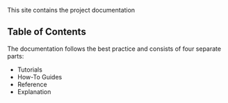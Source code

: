 This site contains the project documentation

## Table of Contents
The documentation follows the best practice and consists of four separate parts:

- Tutorials
- How-To Guides
- Reference
- Explanation